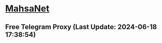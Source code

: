 
# [MahsaNet](https://t.me/mahsa_net)
## Free Telegram Proxy (Last Update: 2024-06-18 17:38:54)

    